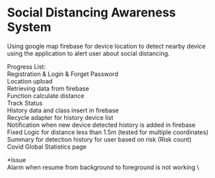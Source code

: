 # Social Distancing Awareness System
 Using google map firebase for device location to detect nearby device using the application to alert user about social distancing. 

Progress List:\
Registration & Login & Forget Password\
Location upload\
Retrieving data from firebase\
Function calculate distance\
Track Status\
History data and class insert in firebase\
Recycle adapter for history device list\
Notification when new device detected history is added in firebase\
Fixed Logic for distance less than 1.5m (tested for multiple coordinates)\
Summary for detection history for user based on risk (Risk count)\
Covid Global Statistics page

*Issue\
Alarm when resume from background to foreground is not working \

